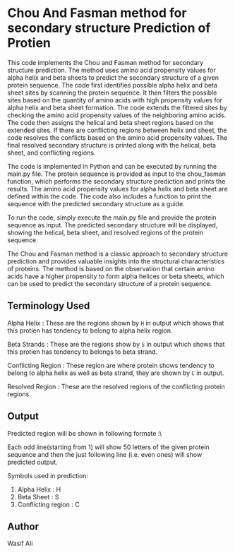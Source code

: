 # Chou And Fasman method for secondary structure Prediction of Protien
This code implements the Chou and Fasman method for secondary structure prediction. The method uses amino acid propensity values for alpha helix and beta sheets to predict the secondary structure of a given protein sequence. The code first identifies possible alpha helix and beta sheet sites by scanning the protein sequence. It then filters the possible sites based on the quantity of amino acids with high propensity values for alpha helix and beta sheet formation. The code extends the filtered sites by checking the amino acid propensity values of the neighboring amino acids. The code then assigns the helical and beta sheet regions based on the extended sites. If there are conflicting regions between helix and sheet, the code resolves the conflicts based on the amino acid propensity values. The final resolved secondary structure is printed along with the helical, beta sheet, and conflicting regions.

The code is implemented in Python and can be executed by running the main.py file. The protein sequence is provided as input to the chou_fasman function, which performs the secondary structure prediction and prints the results. The amino acid propensity values for alpha helix and beta sheet are defined within the code. The code also includes a function to print the sequence with the predicted secondary structure as a guide.

To run the code, simply execute the main.py file and provide the protein sequence as input. The predicted secondary structure will be displayed, showing the helical, beta sheet, and resolved regions of the protein sequence.

The Chou and Fasman method is a classic approach to secondary structure prediction and provides valuable insights into the structural characteristics of proteins. The method is based on the observation that certain amino acids have a higher propensity to form alpha helices or beta sheets, which can be used to predict the secondary structure of a protein sequence.

## Terminology Used
Alpha Helix : These are the regions shown by `H` in output which shows that this protien has tendency to belong to alpha helix region.

Beta Strands : These are the regions show by `S` in output which shows that this protien has tendency to belongs to beta strand.

Conflicting Region : These region are where protein shows tendency to belong to alpha helix as well as beta strand, they are shown by `C` in output.

Resolved Region : These are the resolved regions of the conflicting protein regions.

## Output
Predicted region will be shown in following formate :\

Each odd line(starting from 1) will show 50 letters of the given protein sequence and then the just following line (i.e. even ones) will show predicted output.

Symbols used in prediction:

1. Alpha Helix : H
2. Beta Sheet : S
3. Conflicting region : C



## Author
Wasif Ali